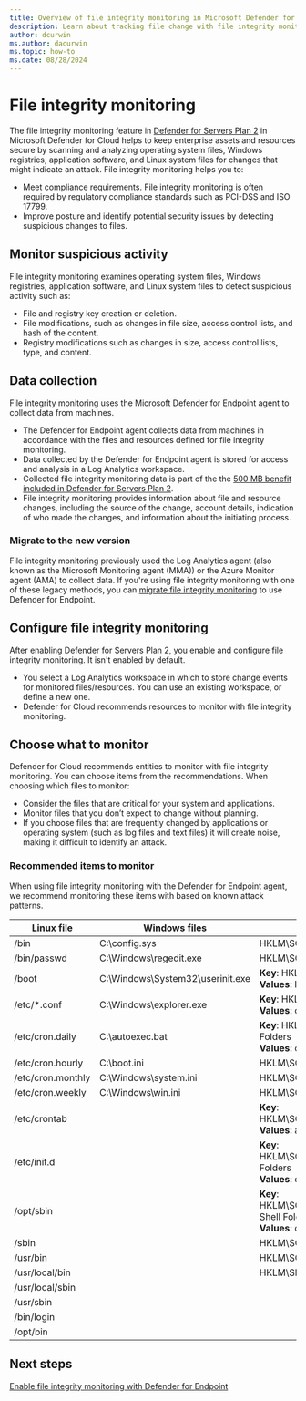 ```yaml
---
title: Overview of file integrity monitoring in Microsoft Defender for Cloud
description: Learn about tracking file change with file integrity monitoring in Microsoft Defender for Cloud.
author: dcurwin
ms.author: dacurwin
ms.topic: how-to
ms.date: 08/28/2024
---
```

# File integrity monitoring

The file integrity monitoring feature in [Defender for Servers Plan 2](plan-defender-for-servers-select-plan.md) in Microsoft Defender for Cloud helps to keep enterprise assets and resources secure by scanning and analyzing operating system files, Windows registries, application software, and Linux system files for changes that might indicate an attack. File integrity monitoring helps you to:

- Meet compliance requirements. File integrity monitoring is often required by regulatory compliance standards such as PCI-DSS and ISO 17799.
- Improve posture and identify potential security issues by detecting suspicious changes to files.

## Monitor suspicious activity

File integrity monitoring examines operating system files, Windows registries, application software, and Linux system files to detect suspicious activity such as:

- File and registry key creation or deletion.
- File modifications, such as changes in file size, access control lists, and hash of the content.
- Registry modifications such as changes in size, access control lists, type, and content.

## Data collection

File integrity monitoring uses the Microsoft Defender for Endpoint agent to collect data from machines.

- The Defender for Endpoint agent collects data from machines in accordance with the files and resources defined for file integrity monitoring.
- Data collected by the Defender for Endpoint agent is stored for access and analysis in a Log Analytics workspace.
- Collected file integrity monitoring data is part of the the [500 MB benefit included in Defender for Servers Plan 2](data-ingestion-benefit.md).
- File integrity monitoring provides information about file and resource changes, including the source of the change, account details, indication of who made the changes, and information about the initiating process.

### Migrate to the new version

File integrity monitoring previously used the Log Analytics agent (also known as the Microsoft Monitoring agent (MMA)) or the Azure Monitor agent (AMA) to collect data. If you're using file integrity monitoring with one of these legacy methods, you can [migrate file integrity monitoring](migrate-file-integrity-monitoring.md) to use Defender for Endpoint.

## Configure file integrity monitoring

After enabling Defender for Servers Plan 2, you enable and configure file integrity monitoring. It isn't enabled by default.

- You select a Log Analytics workspace in which to store change events for monitored files/resources. You can use an existing workspace, or define a new one.
- Defender for Cloud recommends resources to monitor with file integrity monitoring.


## Choose what to monitor

Defender for Cloud recommends entities to monitor with file integrity monitoring. You can choose items from the recommendations. When choosing which files to monitor:

- Consider the files that are critical for your system and applications.
- Monitor files that you don’t expect to change without planning.
- If you choose files that are frequently changed by applications or operating system (such as log files and text files) it will create noise, making it difficult to identify an attack.

### Recommended items to monitor

When using file integrity monitoring with the Defender for Endpoint agent, we recommend monitoring these items with based on known attack patterns.

**Linux file** | **Windows files** | **Windows registry keys (HKEY_LOCAL_MACHINE)**
--- | --- | ---
/bin | C:\config.sys | HKLM\SOFTWARE\Microsoft\Cryptography\OID\*                        
/bin/passwd | C:\Windows\regedit.exe  | HKLM\SOFTWARE\WOW6432Node\Microsoft\Cryptography\OID\*            
/boot | C:\Windows\System32\userinit.exe | **Key**: HKLM\SOFTWARE\Microsoft\Windows NT\CurrentVersion\Windows<br/>**Values**: loadappinit_dlls, appinit_dlls, iconservicelib 
/etc/*.conf | C:\Windows\explorer.exe | **Key**: HKLM\SOFTWARE\Microsoft\Windows\CurrentVersion\Explorer\Shell Folders<br/>**Values**: common startup, startup
/etc/cron.daily | C:\autoexec.bat | **Key**: HKLM\SOFTWARE\Microsoft\Windows\CurrentVersion\Explorer\User Shell Folders<br/> **Values**: common startup, startup
/etc/cron.hourly  | C:\boot.ini | HKLM\SOFTWARE\Microsoft\Windows\CurrentVersion\Run 
/etc/cron.monthly | C:\Windows\system.ini            |HKLM\SOFTWARE\Microsoft\Windows\CurrentVersion\RunOnce 
/etc/cron.weekly  | C:\Windows\win.ini | HKLM\SOFTWARE\Microsoft\Windows\CurrentVersion\RunServicesOnce 
/etc/crontab |   | **Key**: HKLM\SOFTWARE\WOW6432Node\Microsoft\Windows\NT\CurrentVersion\Windows <br/>**Values**: appinit_dlls, loadappinit_dlls 
/etc/init.d       |   | **Key**: HKLM\SOFTWARE\WOW6432Node\Microsoft\Windows\CurrentVersion\Explorer\Shell Folders <br/> **Values**: common startup, startup 
/opt/sbin | | **Key**: HKLM\SOFTWARE\WOW6432Node\Microsoft\Windows\CurrentVersion\Explorer\User Shell Folders <br />**Values**: common startup, startup |
/sbin  |  | HKLM\SOFTWARE\WOW6432Node\Microsoft\Windows\CurrentVersion\Run
/usr/bin |  | HKLM\SOFTWARE\WOW6432Node\Microsoft\Windows\CurrentVersion\RunOnce 
/usr/local/bin |  | HKLM\SECURITY\POLICY\SECRETS 
/usr/local/sbin | |
/usr/sbin | |                                                           
/bin/login | | 
/opt/bin | | 

## Next steps

[Enable file integrity monitoring with Defender for Endpoint](file-integrity-monitoring-enable-defender-endpoint.md)
